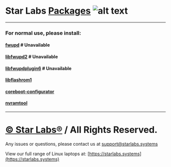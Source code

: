 # Star Labs [Packages](https://github.com/StarLabsLtd/packages/) ![alt text](https://cdn.shopify.com/s/files/1/2059/5897/files/Star_50x.png?v=1513954416 "Star Labs Systems")
---

### For normal use, please install:
#### [fwupd](https://github.com/StarLabsLtd/packages/raw/main/Debian/11/) # Unavailable
#### [libfwupd2](https://github.com/StarLabsLtd/packages/raw/main/Debian/11/) # Unavailable
#### [libfwupdplugin6](https://github.com/StarLabsLtd/packages/raw/main/Debian/11/) # Unavailable
#### [libflashrom1](https://github.com/StarLabsLtd/packages/raw/main/Debian/11/libflashrom1_1.2-9+f_amd64.deb)
#### [coreboot-configurator](https://github.com/StarLabsLtd/packages/raw/main/Debian/11/coreboot-configurator_10+f_all.deb)
#### [nvramtool](https://github.com/StarLabsLtd/packages/raw/main/Debian/11/nvramtool_1_all.deb)
---
# [© Star Labs®](https://starlabs.systems) / All Rights Reserved.
Any issues or questions, please contact us at [support@starlabs.systems](mailto:supportstarlabs.systems)

View our full range of Linux laptops at: [https://starlabs.systems](https://starlabs.systems)
